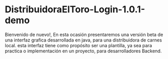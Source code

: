 # DistribuidoraElToro-Login-1.0.1-demo
Bienvenido de nuevo!, En esta ocasión presentaremos una versión beta de una interfaz grafica desarrollada en java, para una distribuidora de carnes local. esta interfaz tiene como propósito ser una plantilla, ya sea para practica o implementación en un proyecto, para desarrolladores Backend.

